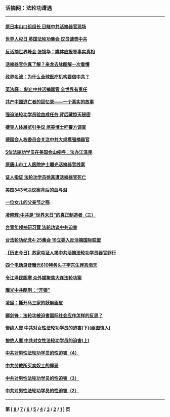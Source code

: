 ### 活摘网：法轮功遭遇
---
#### [原日本山口组组长 目睹中共活摘器官现场](../../pages/nf5881/n13767360.md?07020430) 
#### [世界人权日 英国法轮功集会 议员谴责中共](../../pages/nf5881/n13431763.md?07020430) 
#### [反活摘世界峰会 张锦华：媒体应报导事实真相](../../pages/nf5881/n13278502.md?07020430) 
#### [活摘器官你真了解？来龙去脉图解一次看懂](../../pages/nf5881/n13013820.md?07020430) 
#### [政界名流：为什么全球医疗机构要信中共？](../../pages/nf5881/n11945479.md?07020430) 
#### [英法庭： 制止中共活摘器官 全世界有责任](../../pages/nf5881/n11330691.md?07020430) 
#### [共产中国逃亡者的回忆录——一个真实的故事](../../pages/nf5881/n10918649.md?07020430) 
#### [强迫法轮功学员验血成任务 背后藏惊天秘密](../../pages/nf5881/n4252384.md?07020430) 
#### [捷克人体展览引争议 旅美博士吁警方调查](../../pages/nf5881/n9429187.md?07020430) 
#### [德国会人权委员会关注中共大规模强摘器官](../../pages/nf5881/n8418950.md?07020430) 
#### [5位法轮功学员在美国会山疾呼：法办江泽民](../../pages/nf5881/n8101519.md?07020430) 
#### [原唐山市工人医院护士曝光活摘器官线索](../../pages/nf5881/n8076384.md?07020430) 
#### [证人指证 法轮功学员徐真遭活摘器官死亡](../../pages/nf5881/n8042467.md?07020430) 
#### [美国343号决议案背后的血与泪](../../pages/nf5881/n8020684.md?07020430) 
#### [一位女儿的父亲节之殇](../../pages/nf5881/n8014122.md?07020430) 
#### [凌晓辉:中共是“世界末日”的真正制造者（三）](../../pages/nf5881/n4210333.md?07020430) 
#### [台青年领袖研习营 法轮功谈中共迫害](../../pages/nf5881/n4141857.md?07020430) 
#### [台法轮功纪念4‧25集会 19立委入反活摘国际联盟](../../pages/nf5881/n4141821.md?07020430) 
#### [【历史今日】苏家屯证人揭中共活摘法轮功学员器官罪行](../../pages/nf5881/n4135912.md?07020430) 
#### [四个电话录音曝光610特务头子李东生罪恶滔天](../../pages/nf5881/n4040060.md?07020430) 
#### [令江泽民胆寒 众外媒聚焦大连法轮功案](../../pages/nf5881/n3932671.md?07020430) 
#### [曝光中共酷刑：“开锁”](../../pages/nf5881/n3889373.md?07020430) 
#### [凌宸：撕开马三家的妖魅画皮](../../pages/nf5881/n3849369.md?07020430) 
#### [郦剑锋：法轮功被迫害国际社会应作怎样的反思？](../../pages/nf5881/n3824560.md?07020430) 
#### [惨绝人寰 中共对女性法轮功学员的迫害(下)(组图慎入)](../../pages/nf5881/n3816285.md?07020430) 
#### [惨绝人寰 中共对女性法轮功学员的迫害(上)](../../pages/nf5881/n3815374.md?07020430) 
#### [中共对男性法轮功学员的性迫害（4）](../../pages/nf5881/n3769144.md?07020430) 
#### [中共劳教所买卖奴工的罪恶](../../pages/nf5881/n3769378.md?07020430) 
#### [中共对男性法轮功学员的性迫害（3）](../../pages/nf5881/n3768231.md?07020430) 
#### [中共对男性法轮功学员的性迫害（2）](../../pages/nf5881/n3767211.md?07020430) 

---
#### 第 [ [8](./8.md?07020430) / [7](./7.md?07020430) / [6](./6.md?07020430) / [5](./5.md?07020430) / [4](./4.md?07020430) / [3](./3.md?07020430) / [2](./2.md?07020430) / [1](./1.md?07020430) ] 页
